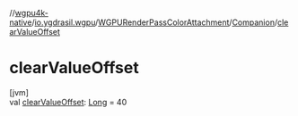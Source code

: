 //[wgpu4k-native](../../../../index.md)/[io.ygdrasil.wgpu](../../index.md)/[WGPURenderPassColorAttachment](../index.md)/[Companion](index.md)/[clearValueOffset](clear-value-offset.md)

# clearValueOffset

[jvm]\
val [clearValueOffset](clear-value-offset.md): [Long](https://kotlinlang.org/api/core/kotlin-stdlib/kotlin/-long/index.html) = 40